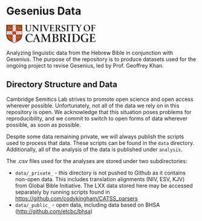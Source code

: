 # Gesenius Data

<a href="https://www.ames.cam.ac.uk"><img src="https://github.com/CambridgeSemiticsLab/nena_tf/blob/master/docs/images/CambridgeU_color.jpg" width="236" height="49"></a>

Analyzing linguistic data from the Hebrew Bible in conjunction with Gesenius. The purpose of the repository is to produce datasets used for the ongoing project to revise Gesenius, led by Prof. Geoffrey Khan.

## Directory Structure and Data

Cambridge Semitics Lab strives to promote open science and open access wherever possible. Unfortunately, not all of the data we rely on in this repository is open. We acknowledge that this situation poses problems for reproducibility, and we commit to switch to open forms of data wherever possible, as soon as possible. 

Despite some data remaining private, we will always publish the scripts used to process that data. These scripts can be found in the `data` directory. Additionally, all of the analysis of the data is published under `analysis`.

The .csv files used for the analyses are stored under two subdirectories:

* `data/_private_` - this directory is not pushed to Github as it contains non-open data. This includes translation alignments (NIV, ESV, KJV) from Global Bible Initiative. The LXX data stored here may be accessed separately by running scripts found in https://github.com/codykingham/CATSS_parsers
* `data/_public_` - open data, including data based on BHSA (http://github.com/etcbc/bhsa)
